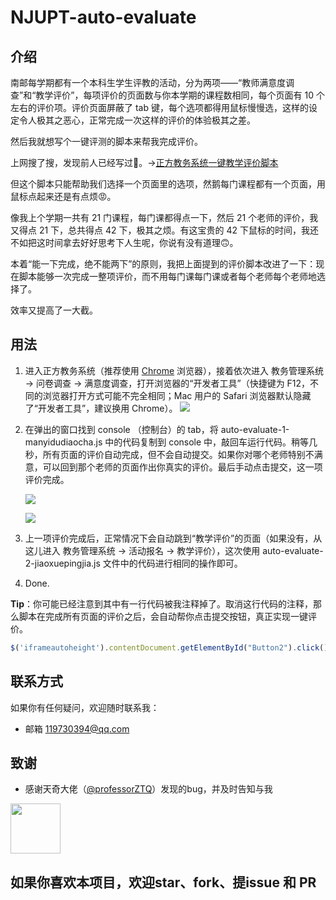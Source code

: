 # NJUPT-auto-evaluate

## 介绍
南邮每学期都有一个本科生学生评教的活动，分为两项——“教师满意度调查”和“教学评价”，每项评价的页面数与你本学期的课程数相同，每个页面有 10 个左右的评价项。评价页面屏蔽了 tab 键，每个选项都得用鼠标慢慢选，这样的设定令人极其之恶心，正常完成一次这样的评价的体验极其之差。

然后我就想写个一键评测的脚本来帮我完成评价。

上网搜了搜，发现前人已经写过🤪。→[正方教务系统一键教学评价脚本](https://chi.miantiao.me/zhengfang-yijian/)

但这个脚本只能帮助我们选择一个页面里的选项，然鹅每门课程都有一个页面，用鼠标点起来还是有点烦😡。

像我上个学期一共有 21 门课程，每门课都得点一下，然后 21 个老师的评价，我又得点 21 下，总共得点 42 下，极其之烦。有这宝贵的 42 下鼠标的时间，我还不如把这时间拿去好好思考下人生呢，你说有没有道理🙃。

本着“能一下完成，绝不能两下”的原则，我把上面提到的评价脚本改进了一下：现在脚本能够一次完成一整项评价，而不用每门课每门课或者每个老师每个老师地选择了。

效率又提高了一大截。

## 用法
1. 进入正方教务系统（推荐使用 [Chrome](https://www.google.cn/chrome/) 浏览器），接着依次进入 教务管理系统 -> 问卷调查 -> 满意度调查，打开浏览器的“开发者工具”（快捷键为 F12，不同的浏览器打开方式可能不完全相同；Mac 用户的 Safari 浏览器默认隐藏了“开发者工具”，建议换用 Chrome）。
![](https://s2.ax1x.com/2019/05/24/VissaV.png)

2. 在弹出的窗口找到 console （控制台）的 tab，将 auto-evaluate-1-manyidudiaocha.js 中的代码复制到 console 中，敲回车运行代码。稍等几秒，所有页面的评价自动完成，但不会自动提交。如果你对哪个老师特别不满意，可以回到那个老师的页面作出你真实的评价。最后手动点击提交，这一项评价完成。

   ![](https://s2.ax1x.com/2019/05/24/VisrV0.png)

   ![](https://s2.ax1x.com/2019/05/24/Vi64N6.png)

3. 上一项评价完成后，正常情况下会自动跳到“教学评价”的页面（如果没有，从这儿进入 教务管理系统 -> 活动报名 -> 教学评价），这次使用 auto-evaluate-2-jiaoxuepingjia.js 文件中的代码进行相同的操作即可。

4. Done.

**Tip**：你可能已经注意到其中有一行代码被我注释掉了。取消这行代码的注释，那么脚本在完成所有页面的评价之后，会自动帮你点击提交按钮，真正实现一键评价。

```javascript
$('iframeautoheight').contentDocument.getElementById("Button2").click()
```

## 联系方式
如果你有任何疑问，欢迎随时联系我：
- 邮箱 [119730394@qq.com](mailto:1197393094@qq.com)

## 致谢
- 感谢天奇大佬（[@professorZTQ](https://github.com/professorZTQ)）发现的bug，并及时告知与我

<a href="https://github.com/professorZTQ"><img src="https://avatars1.githubusercontent.com/u/50069922?s=400&v=4" width="80"/><a>

## 如果你喜欢本项目，欢迎star、fork、提issue 和 PR
